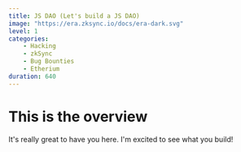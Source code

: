 ```yaml
---
title: JS DAO (Let's build a JS DAO)
image: "https://era.zksync.io/docs/era-dark.svg"
level: 1
categories:
    - Hacking
    - zkSync
    - Bug Bounties
    - Etherium
duration: 640
---
```


# This is the overview

It's really great to have you here. I'm excited to see what you build!
